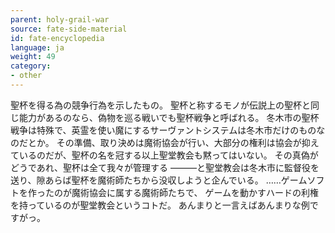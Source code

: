```yaml
---
parent: holy-grail-war
source: fate-side-material
id: fate-encyclopedia
language: ja
weight: 49
category:
- other
---
```


聖杯を得る為の競争行為を示したもの。
聖杯と称するモノが伝説上の聖杯と同じ能力があるのなら、偽物を巡る戦いでも聖杯戦争と呼ばれる。
冬木市の聖杯戦争は特殊で、英霊を使い魔にするサーヴァントシステムは冬木市だけのものなのだとか。
その準備、取り決めは魔術協会が行い、大部分の権利は協会が抑えているのだが、聖杯の名を冠する以上聖堂教会も黙ってはいない。
その真偽がどうであれ、聖杯は全て我々が管理する ———と聖堂教会は冬木市に監督役を送り、隙あらば聖杯を魔術師たちから没収しようと企んでいる。
……ゲームソフトを作ったのが魔術協会に属する魔術師たちで、
ゲームを動かすハードの利権を持っているのが聖堂教会というコトだ。
あんまりと一言えばあんまりな例ですがっ。
